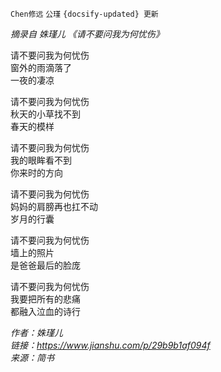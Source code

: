 `Chen修远` `公瑾` `{docsify-updated} 更新`

*摘录自 姝瑾儿 《请不要问我为何忧伤》*

请不要问我为何忧伤    
窗外的雨滴落了  
一夜的凄凉

请不要问我为何忧伤  
秋天的小草找不到  
春天的模样

请不要问我为何忧伤  
我的眼眸看不到  
你来时的方向

请不要问我为何忧伤  
妈妈的肩膀再也扛不动  
岁月的行囊

请不要问我为何忧伤  
墙上的照片  
是爸爸最后的脸庞

请不要问我为何忧伤  
我要把所有的悲痛  
都融入泣血的诗行

*作者：姝瑾儿*  
*链接：https://www.jianshu.com/p/29b9b1af094f*  
*来源：简书*